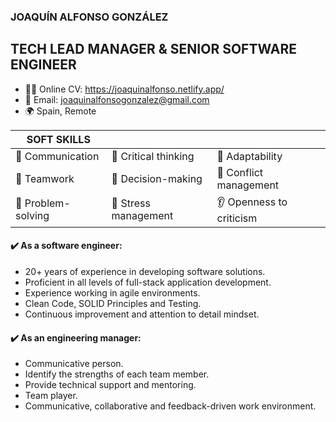 ### JOAQUÍN ALFONSO GONZÁLEZ
## TECH LEAD MANAGER & SENIOR SOFTWARE ENGINEER

- :man_office_worker: Online CV: https://joaquinalfonso.netlify.app/
- :email: Email: joaquinalfonsogonzalez@gmail.com
- :earth_africa: Spain, Remote

| SOFT SKILLS |  |  |
| ------------- | ------------- | ------------ |
| :speech_balloon: Communication | :thought_balloon: Critical thinking | :cartwheeling: Adaptability |
| :basketball: Teamwork | :twisted_rightwards_arrows: Decision-making | :handshake: Conflict management |
| :brain: Problem-solving | :raised_hands: Stress management | :ear: Openness to criticism |

#### :heavy_check_mark: As a software engineer:
* 20+ years of experience in developing software solutions.
* Proficient in all levels of full-stack application development.
* Experience working in agile environments.
* Clean Code, SOLID Principles and Testing.
* Continuous improvement and attention to detail mindset.
#### :heavy_check_mark: As an engineering manager:
* Communicative person.
* Identify the strengths of each team member.
* Provide technical support and mentoring.
* Team player.
* Communicative, collaborative and feedback-driven work environment.


<!--
**joaquinalfonso/JoaquinAlfonso** is a ✨ _special_ ✨ repository because its `README.md` (this file) appears on your GitHub profile.

Here are some ideas to get you started:

- 🔭 I’m currently working on ...
- 🌱 I’m currently learning ...
- 👯 I’m looking to collaborate on ...
- 🤔 I’m looking for help with ...
- 💬 Ask me about ...
- 📫 How to reach me: ...
- 😄 Pronouns: ...
- ⚡ Fun fact: ...
-->
